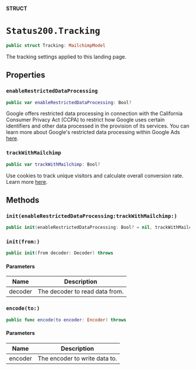 **STRUCT**

# `Status200.Tracking`

```swift
public struct Tracking: MailchimpModel
```

The tracking settings applied to this landing page.

## Properties
### `enableRestrictedDataProcessing`

```swift
public var enableRestrictedDataProcessing: Bool?
```

Google offers restricted data processing in connection with the California Consumer Privacy Act (CCPA) to restrict how Google uses certain identifiers and other data processed in the provision of its services. You can learn more about Google's restricted data processing within Google Ads [here](https://privacy.google.com/businesses/rdp/).

### `trackWithMailchimp`

```swift
public var trackWithMailchimp: Bool?
```

Use cookies to track unique visitors and calculate overall conversion rate. Learn more [here](https://mailchimp.com/help/use-track-mailchimp/).

## Methods
### `init(enableRestrictedDataProcessing:trackWithMailchimp:)`

```swift
public init(enableRestrictedDataProcessing: Bool? = nil, trackWithMailchimp: Bool? = nil)
```

### `init(from:)`

```swift
public init(from decoder: Decoder) throws
```

#### Parameters

| Name | Description |
| ---- | ----------- |
| decoder | The decoder to read data from. |

### `encode(to:)`

```swift
public func encode(to encoder: Encoder) throws
```

#### Parameters

| Name | Description |
| ---- | ----------- |
| encoder | The encoder to write data to. |